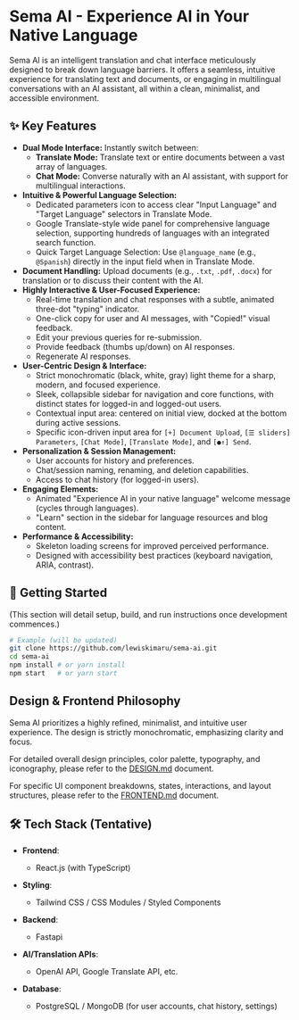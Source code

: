 # Sema AI - Experience AI in Your Native Language

Sema AI is an intelligent translation and chat interface meticulously designed to break down language barriers. It offers a seamless, intuitive experience for translating text and documents, or engaging in multilingual conversations with an AI assistant, all within a clean, minimalist, and accessible environment.

## ✨ Key Features

*   **Dual Mode Interface:** Instantly switch between:
    *   **Translate Mode:** Translate text or entire documents between a vast array of languages.
    *   **Chat Mode:** Converse naturally with an AI assistant, with support for multilingual interactions.
*   **Intuitive & Powerful Language Selection:**
    *   Dedicated parameters icon to access clear "Input Language" and "Target Language" selectors in Translate Mode.
    *   Google Translate-style wide panel for comprehensive language selection, supporting hundreds of languages with an integrated search function.
    *   Quick Target Language Selection: Use `@language_name` (e.g., `@Spanish`) directly in the input field when in Translate Mode.
*   **Document Handling:** Upload documents (e.g., `.txt`, `.pdf`, `.docx`) for translation or to discuss their content with the AI.
*   **Highly Interactive & User-Focused Experience:**
    *   Real-time translation and chat responses with a subtle, animated three-dot "typing" indicator.
    *   One-click copy for user and AI messages, with "Copied!" visual feedback.
    *   Edit your previous queries for re-submission.
    *   Provide feedback (thumbs up/down) on AI responses.
    *   Regenerate AI responses.
*   **User-Centric Design & Interface:**
    *   Strict monochromatic (black, white, gray) light theme for a sharp, modern, and focused experience.
    *   Sleek, collapsible sidebar for navigation and core functions, with distinct states for logged-in and logged-out users.
    *   Contextual input area: centered on initial view, docked at the bottom during active sessions.
    *   Specific icon-driven input area for `[+] Document Upload`, `[☰ sliders] Parameters`, `[Chat Mode]`, `[Translate Mode]`, and `[●↑] Send`.
*   **Personalization & Session Management:**
    *   User accounts for history and preferences.
    *   Chat/session naming, renaming, and deletion capabilities.
    *   Access to chat history (for logged-in users).
*   **Engaging Elements:**
    *   Animated "Experience AI in your native language" welcome message (cycles through languages).
    *   "Learn" section in the sidebar for language resources and blog content.
*   **Performance & Accessibility:**
    *   Skeleton loading screens for improved perceived performance.
    *   Designed with accessibility best practices (keyboard navigation, ARIA, contrast).

## 🚀 Getting Started

(This section will detail setup, build, and run instructions once development commences.)

```bash
# Example (will be updated)
git clone https://github.com/lewiskimaru/sema-ai.git
cd sema-ai
npm install # or yarn install
npm start   # or yarn start
```
## Design & Frontend Philosophy

Sema AI prioritizes a highly refined, minimalist, and intuitive user experience. The design is strictly monochromatic, emphasizing clarity and focus.

For detailed overall design principles, color palette, typography, and iconography, please refer to the [DESIGN.md](DESIGN.md) document.

For specific UI component breakdowns, states, interactions, and layout structures, please refer to the [FRONTEND.md](FRONTEND.md) document.

## 🛠️ Tech Stack (Tentative)

- **Frontend**: 
  - React.js (with TypeScript)
  
- **Styling**: 
  - Tailwind CSS / CSS Modules / Styled Components
  
- **Backend**: 
  - Fastapi
  
- **AI/Translation APIs**: 
  - OpenAI API, Google Translate API, etc.
  
- **Database**: 
  - PostgreSQL / MongoDB (for user accounts, chat history, settings)
